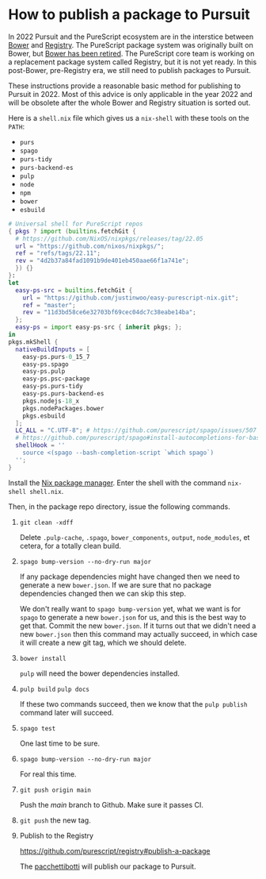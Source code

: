 # How to publish a package to Pursuit

In 2022 Pursuit and the PureScript ecosystem are in the interstice between 
[Bower](https://bower.io/) and 
[Registry](https://github.com/purescript/registry). The PureScript package system was originally built on Bower, but 
[Bower has been retired](https://discourse.purescript.org/t/the-bower-registry-is-no-longer-accepting-package-submissions/1103). 
The PureScript core team is working on a replacement package system called Registry, but it is not yet ready.
In this post-Bower, pre-Registry era, we still need to publish packages to Pursuit.

These instructions provide a reasonable basic method for publishing to Pursuit in 2022.
Most of this advice is only applicable in the year 2022 and will be obsolete after the whole Bower and Registry situation is sorted out.

Here is a `shell.nix` file which gives us a `nix-shell` with these tools on the `PATH`:

* `purs`
* `spago`
* `purs-tidy`
* `purs-backend-es`
* `pulp`
* `node`
* `npm`
* `bower`
* `esbuild`

```nix
# Universal shell for PureScript repos
{ pkgs ? import (builtins.fetchGit {
  # https://github.com/NixOS/nixpkgs/releases/tag/22.05
  url = "https://github.com/nixos/nixpkgs/";
  ref = "refs/tags/22.11";
  rev = "4d2b37a84fad1091b9de401eb450aae66f1a741e";
  }) {}
}:
let
  easy-ps-src = builtins.fetchGit {
    url = "https://github.com/justinwoo/easy-purescript-nix.git";
    ref = "master";
    rev = "11d3bd58ce6e32703bf69cec04dc7c38eabe14ba";
  };
  easy-ps = import easy-ps-src { inherit pkgs; };
in
pkgs.mkShell {
  nativeBuildInputs = [
    easy-ps.purs-0_15_7
    easy-ps.spago
    easy-ps.pulp
    easy-ps.psc-package
    easy-ps.purs-tidy
    easy-ps.purs-backend-es
    pkgs.nodejs-18_x
    pkgs.nodePackages.bower
    pkgs.esbuild
  ];
  LC_ALL = "C.UTF-8"; # https://github.com/purescript/spago/issues/507
  # https://github.com/purescript/spago#install-autocompletions-for-bash
  shellHook = ''
    source <(spago --bash-completion-script `which spago`)
  '';
}
```

Install the [Nix package manager](https://nixos.org/download.html). Enter the shell with the command `nix-shell shell.nix`.

Then, in the package repo directory, issue the following commands.

1. `git clean -xdff`

    Delete `.pulp-cache`, `.spago`, `bower_components`, `output`, `node_modules`, et cetera, for a totally clean build.

2. `spago bump-version --no-dry-run major`

    If any package dependencies might have changed then we need to generate a new `bower.json`. If we are sure that no package
    dependencies changed then we can skip this step.
    
    We don't really want to `spago bump-version` yet, what we want is for `spago` to generate a new `bower.json` for us,
    and this is the best way to get that. Commit the new `bower.json`. If it turns out that we didn't need a 
    new `bower.json` then this command may actually succeed, in which case it will create a new git tag, which we should delete.

3. `bower install`

    `pulp` will need the bower dependencies installed.

4. `pulp build` `pulp docs`

    If these two commands succeed, then we know that the `pulp publish` command 
    later will succeed.

5. `spago test`

    One last time to be sure.

6. `spago bump-version --no-dry-run major`

    For real this time.

7. `git push origin main`

    Push the *main* branch to Github. Make sure it passes CI.
    
8. `git push` the new tag.

9. Publish to the Registry

   https://github.com/purescript/registry#publish-a-package
    
   The [pacchettibotti](https://github.com/pacchettibotti) will publish our package to Pursuit. 
